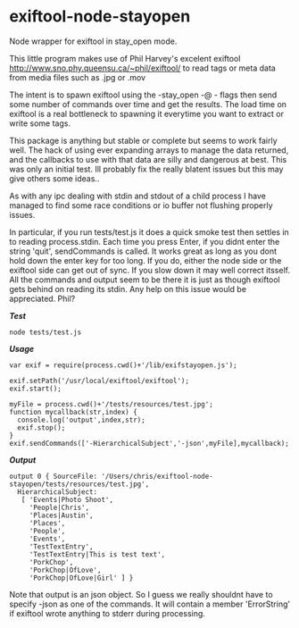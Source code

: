 # exiftool-node-stayopen
Node wrapper for exiftool in stay_open mode.

This little program makes use of 
Phil Harvey's excelent exiftool 
http://www.sno.phy.queensu.ca/~phil/exiftool/
to read tags or meta data from media files such as .jpg or .mov

The intent is to spawn exiftool using the -stay_open -@ - flags
then send some number of commands over time and get the results.
The load time on exiftool is a real bottleneck to spawning it everytime
you want to extract or write some tags.

This package is anything but stable or complete but seems to work fairly well.
The hack of using ever expanding arrays to manage the data returned, and the 
callbacks to use with that data are silly and dangerous at best. This was only an initial test.
Ill probably fix the really blatent issues but this may give others some ideas..

As with any ipc dealing with stdin and stdout of a child process I have managed
to find some race conditions or io buffer not flushing properly issues.

In particular, if you run tests/test.js it does a quick smoke test then settles in to reading 
process.stdin. Each time you press Enter, if you didnt enter the string 'quit', sendCommands is called.
It works great as long as you dont hold down the enter key for too long.
If you do, either the node side or the exiftool side can get out of sync. If you slow down it may well correct itsself. All the commands and output seem to be there it is just as though exiftool gets 
behind on reading its stdin. Any help on this issue would be appreciated. Phil?

___Test___
```
node tests/test.js
```

___Usage___
```
var exif = require(process.cwd()+'/lib/exifstayopen.js');

exif.setPath('/usr/local/exiftool/exiftool');
exif.start();

myFile = process.cwd()+'/tests/resources/test.jpg';
function mycallback(str,index) {
  console.log('output',index,str);
  exif.stop();
}
exif.sendCommands(['-HierarchicalSubject','-json',myFile],mycallback);
```
___Output___
```
output 0 { SourceFile: '/Users/chris/exiftool-node-stayopen/tests/resources/test.jpg',
  HierarchicalSubject: 
   [ 'Events|Photo Shoot',
     'People|Chris',
     'Places|Austin',
     'Places',
     'People',
     'Events',
     'TestTextEntry',
     'TestTextEntry|This is test text',
     'PorkChop',
     'PorkChop|OfLove',
     'PorkChop|OfLove|Girl' ] }

```
Note that output is an json object.
So I guess we really shouldnt have to specify -json as one of the commands.
It will contain a member 'ErrorString' if exiftool wrote anything to stderr during processing.





